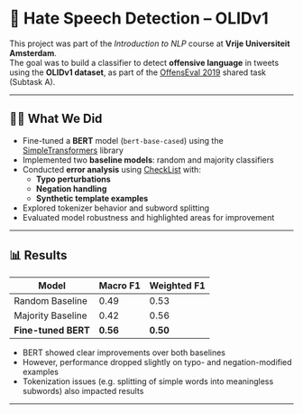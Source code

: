 # 🧠 Hate Speech Detection – OLIDv1

This project was part of the *Introduction to NLP* course at **Vrije Universiteit Amsterdam**.  
The goal was to build a classifier to detect **offensive language** in tweets using the **OLIDv1 dataset**, as part of the [OffensEval 2019](https://aclanthology.org/S19-2010.pdf) shared task (Subtask A).

---

## 👨‍💻 What We Did

- Fine-tuned a **BERT** model (`bert-base-cased`) using the [SimpleTransformers](https://github.com/ThilinaRajapakse/simpletransformers) library
- Implemented two **baseline models**: random and majority classifiers
- Conducted **error analysis** using [CheckList](https://github.com/marcotcr/checklist) with:
  - **Typo perturbations**
  - **Negation handling**
  - **Synthetic template examples**
- Explored tokenizer behavior and subword splitting
- Evaluated model robustness and highlighted areas for improvement

---

## 📊 Results

| Model             | Macro F1 | Weighted F1 |
|------------------|----------|-------------|
| Random Baseline  | 0.49     | 0.53        |
| Majority Baseline| 0.42     | 0.56        |
| **Fine-tuned BERT** | **0.56**     | **0.50**        |

- BERT showed clear improvements over both baselines
- However, performance dropped slightly on typo- and negation-modified examples
- Tokenization issues (e.g. splitting of simple words into meaningless subwords) also impacted results

---
